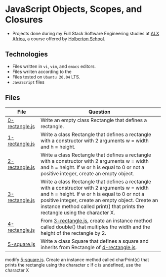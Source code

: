 # JavaScript Objects, Scopes, and Closures

- Projects done during my Full Stack Software Engineering studies at [ALX Africa](https://www.alxafrica.com/software-engineering-2022/), a course offered by [Holberton School](https://www.holbertonschool.com/).

## Technologies

- Files written in ```vi```, ```vim```, and ```emacs``` editors. 
- Files wriiten according to the 
- Files tested on ```Ubuntu 20.04``` LTS.
- ```JavaScript``` files 

## Files

| File   | Question |
|--------|------------|
|[0-rectangle.js](0-rectangle.js)| Write an empty class Rectangle that defines a rectangle.|
|[1-rectangle.js](1-rectangle.js)| Write a class Rectangle that defines a rectangle with a constructor with 2 arguments w = width and h = height.|
|[2-rectangle.js](2-rectangle.js)| Write a class Rectangle that defines a rectangle with a constructor with 2 arguments w = width and h = height. If w or h is equal to 0 or not a positive integer, create an empty object.|
|[3-rectangle.js](3-rectangle.js)|Write a class Rectangle that defines a rectangle with a constructor with 2 arguments w = width and h = height. If w or h is equal to 0 or not a positive integer, create an empty object. Create an instance method called print() that prints the rectangle using the character X. |
|[4-rectangle.js](4-rectangle.js)| From [3-rectangle.js](3-rectangle.js), create an instance method called double() that multiples the width and the height of the rectangle by 2.|
|[5-square.js](5-square.js)| Write a class Square that defines a square and inherits from Rectangle of [4-rectangle.js](4-rectangle.js).|

modify [5-square.js](5-square.js).  Create an instance method called charPrint(c) that prints the rectangle using the character c
If c is undefined, use the character X
